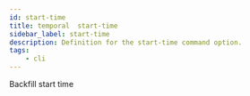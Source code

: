```yaml
---
id: start-time
title: temporal  start-time
sidebar_label: start-time
description: Definition for the start-time command option.
tags:
	- cli
---
```


 Backfill start time
